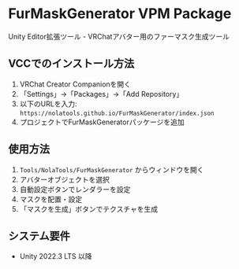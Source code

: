 # FurMaskGenerator VPM Package

Unity Editor拡張ツール - VRChatアバター用のファーマスク生成ツール

## VCCでのインストール方法

1. VRChat Creator Companionを開く
2. 「Settings」→「Packages」→「Add Repository」
3. 以下のURLを入力: `https://nolatools.github.io/FurMaskGenerator/index.json`
4. プロジェクトでFurMaskGeneratorパッケージを追加

## 使用方法

1. `Tools/NolaTools/FurMaskGenerator` からウィンドウを開く
2. アバターオブジェクトを選択
3. 自動設定ボタンでレンダラーを設定
4. マスクを配置・設定
5. 「マスクを生成」ボタンでテクスチャを生成

## システム要件

- Unity 2022.3 LTS 以降